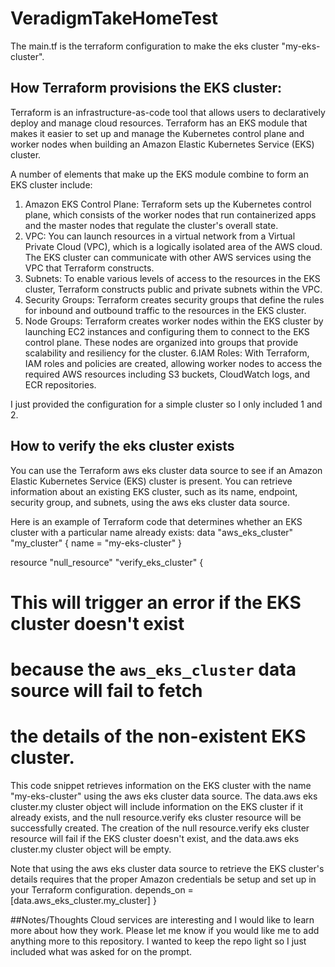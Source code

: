 # VeradigmTakeHomeTest
 
The main.tf is the terraform configuration to make the eks cluster "my-eks-cluster". 

## How Terraform provisions the EKS cluster:
Terraform is an infrastructure-as-code tool that allows users to declaratively deploy and manage cloud resources. Terraform has an EKS module that makes it easier to set up and manage the Kubernetes control plane and worker nodes when building an Amazon Elastic Kubernetes Service (EKS) cluster.

A number of elements that make up the EKS module combine to form an EKS cluster include:
1. Amazon EKS Control Plane: Terraform sets up the Kubernetes control plane, which consists of the worker nodes that run containerized apps and the master nodes that regulate the cluster's overall state.
2. VPC: You can launch resources in a virtual network from a Virtual Private Cloud (VPC), which is a logically isolated area of the AWS cloud. The EKS cluster can communicate with other AWS services using the VPC that Terraform constructs.
3. Subnets: To enable various levels of access to the resources in the EKS cluster, Terraform constructs public and private subnets within the VPC.
4. Security Groups: Terraform creates security groups that define the rules for inbound and outbound traffic to the resources in the EKS cluster.
5. Node Groups: Terraform creates worker nodes within the EKS cluster by launching EC2 instances and configuring them to connect to the EKS control plane. These nodes are organized into groups that provide scalability and resiliency for the cluster.
6.IAM Roles: With Terraform, IAM roles and policies are created, allowing worker nodes to access the required AWS resources including S3 buckets, CloudWatch logs, and ECR repositories.

I just provided the configuration for a simple cluster so I only included 1 and 2. 

## How to verify the eks cluster exists
You can use the Terraform aws eks cluster data source to see if an Amazon Elastic Kubernetes Service (EKS) cluster is present. You can retrieve information about an existing EKS cluster, such as its name, endpoint, security group, and subnets, using the aws eks cluster data source.

Here is an example of Terraform code that determines whether an EKS cluster with a particular name already exists:
data "aws_eks_cluster" "my_cluster" {
  name = "my-eks-cluster"
}

resource "null_resource" "verify_eks_cluster" {
  # This will trigger an error if the EKS cluster doesn't exist
  # because the `aws_eks_cluster` data source will fail to fetch
  # the details of the non-existent EKS cluster.
  
This code snippet retrieves information on the EKS cluster with the name "my-eks-cluster" using the aws eks cluster data source. The data.aws eks cluster.my cluster object will include information on the EKS cluster if it already exists, and the null resource.verify eks cluster resource will be successfully created. The creation of the null resource.verify eks cluster resource will fail if the EKS cluster doesn't exist, and the data.aws eks cluster.my cluster object will be empty.

Note that using the aws eks cluster data source to retrieve the EKS cluster's details requires that the proper Amazon credentials be setup and set up in your Terraform configuration.
  depends_on = [data.aws_eks_cluster.my_cluster]
}

##Notes/Thoughts
Cloud services are interesting and I would like to learn more about how they work. Please let me know if you would like me to add anything more to this repository. I wanted to keep the repo light so I just included what was asked for on the prompt. 

